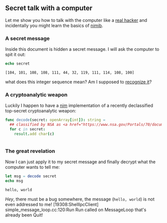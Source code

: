 ## Secret talk with a computer
Let me show you how to talk with the computer like a [real hacker](https://mango.pdf.zone/)
and incidentally you might learn the basics of [nimib](https://github.com/pietroppeter/nimib).
### A secret message
Inside this document is hidden a secret message. I will ask the computer to spit it out:

```nim
echo secret
```

```
[104, 101, 108, 108, 111, 44, 32, 119, 111, 114, 108, 100]
```

what does this integer sequence mean?
Am I supposed to [recognize it](https://oeis.org/search?q=104%2C+101%2C+108%2C+108%2C+111%2C+44%2C+32%2C+119%2C+111%2C+114%2C+108%2C+100&language=english&go=Search)?

### A cryptoanalytic weapon
Luckily I happen to have a [nim](https://nim-lang.org/) implementation of
a recently declassified top-secret cryptoanalytic weapon:
```nim
func decode(secret: openArray[int]): string =
  ## classified by NSA as <a href="https://www.nsa.gov/Portals/70/documents/news-features/declassified-documents/cryptologic-histories/EC-121.pdf">TOP SECRET</a>
  for c in secret:
    result.add char(c)

```

```
```

  ### The great revelation
  Now I can just apply it to my secret message and
  finally decrypt what the computer wants to tell me:
```nim
let msg = decode secret
echo msg
```

```
hello, world
```

_Hey_, there must be a bug somewhere, the message (`hello, world`) is not even addressed to me!
[19308:ShellIpcClient] simple_message_loop.cc:120:Run Run called on MessageLoop that's already been Quit!
